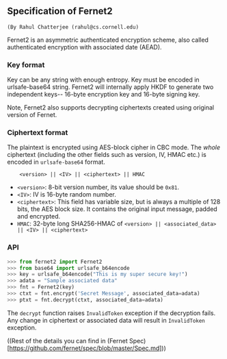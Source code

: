 ## Specification of Fernet2
```(By Rahul Chatterjee (rahul@cs.cornell.edu)```

Fernet2 is an asymmetric authenticated encryption scheme, also called
authenticated encryption with associated date (AEAD). 


### Key format

Key can be any string with enough entropy. Key must be encoded in
urlsafe-base64 string.  Fernet2 will internally apply HKDF to generate
two independent keys-- 16-byte encryption key and 16-byte signing key.  

Note, Fernet2 also supports decrypting ciphertexts created using original
version of Fernet.

### Ciphertext format ###

The plaintext is encrypted using AES-block cipher in CBC mode.  The
*whole* ciphertext (including the other fields such as version, IV,
HMAC etc.) is encoded in `urlsafe-base64` format.

 
```
	<version> || <IV> || <ciphertext> || HMAC
```

*  `<version>`: 8-bit version number, its value should be `0x81`. 
*  `<IV>`: IV is 16-byte random number.
*  `<ciphertext>`: This field has variable size, but is always a
   multiple of 128 bits, the AES block size. It contains the original
   input message, padded and encrypted.
*  `HMAC`: 32-byte long SHA256-HMAC of `<version> || <associated_data> || <IV> ||
   <ciphertext>`


### API
```python
>>> from fernet2 import Fernet2 
>>> from base64 import urlsafe_b64encode
>>> key = urlsafe_b64encode("This is my super secure key!")
>>> adata = "Sample associated data" 
>>> fnt = Fernet2(key)
>>> ctxt = fnt.encrypt('Secret Message', associated_data=adata)
>>> ptxt = fnt.decrypt(ctxt, associated_data=adata)
```

The  `decrypt`   function  raises  `InvalidToken`  exception   if  the
decryption fails.  Any change  in ciphertext  or associated  data will
result in `InvalidToken` exception.

((Rest of the details you can find in (Fernet Spec)[https://github.com/fernet/spec/blob/master/Spec.md]))



